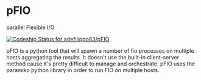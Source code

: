 # pFIO

parallel Flexible I/O

[ ![Codeship Status for adefilippo83/pFIO](https://codeship.com/projects/5d654350-6f79-0133-76f6-7ae947dfb2ee/status?branch=master)](https://codeship.com/projects/116241)

pFIO is a python tool that will spawn a number of fio processes on multiple hosts aggregating the results.
It doesn't use the built-in client-server method cause it's pretty difficult to manage and orchestrate.
pFIO uses the paramiko python library in order to run FIO on multiple hosts.
